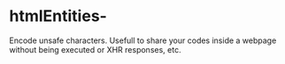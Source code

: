 # htmlEntities-
Encode unsafe characters. Usefull to share your codes inside a webpage without being executed or XHR responses, etc.

